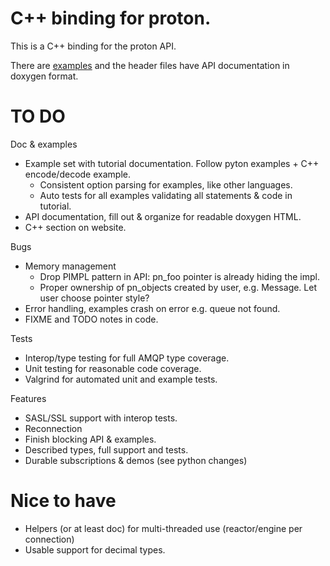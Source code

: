 # C++ binding for proton.

This is a C++ binding for the proton API.

There are [examples](../../../examples/cpp/README.md) and the header files have
API documentation in doxygen format.

# TO DO

Doc & examples
- Example set with tutorial documentation. Follow pyton examples + C++ encode/decode example.
  - Consistent option parsing for examples, like other languages.
  - Auto tests for all examples validating all statements & code in tutorial.
- API documentation, fill out & organize for readable doxygen HTML.
- C++ section on website.

Bugs
- Memory management
  - Drop PIMPL pattern in API: pn_foo pointer is already hiding the impl.
  - Proper ownership of pn_objects created by user, e.g. Message. Let user choose pointer style?
- Error handling, examples crash on error e.g. queue not found.
- FIXME and TODO notes in code.

Tests
- Interop/type testing for full AMQP type coverage.
- Unit testing for reasonable code coverage.
- Valgrind for automated unit and example tests.

Features
- SASL/SSL support with interop tests.
- Reconnection
- Finish blocking API & examples.
- Described types, full support and tests.
- Durable subscriptions & demos (see python changes)

# Nice to have

- Helpers (or at least doc) for multi-threaded use (reactor/engine per connection)
- Usable support for decimal types.
